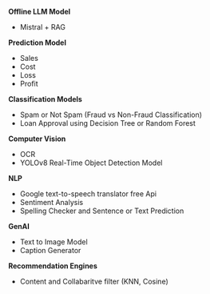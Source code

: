 **Offline LLM Model**

- Mistral + RAG

**Prediction Model**

- Sales
- Cost
- Loss
- Profit

**Classification Models**

- Spam or Not Spam (Fraud vs Non-Fraud Classification)
- Loan Approval using Decision Tree or Random Forest

**Computer Vision**

- OCR
- YOLOv8 Real-Time Object Detection Model

**NLP**

- Google text-to-speech translator free Api
- Sentiment Analysis
- Spelling Checker and Sentence or Text Prediction

**GenAI**

- Text to Image Model
- Caption Generator

**Recommendation Engines**

- Content and Collabaritve filter (KNN, Cosine)

